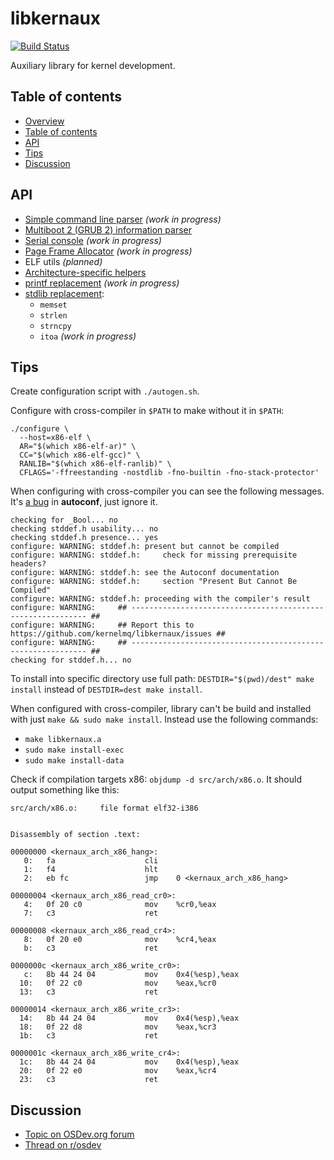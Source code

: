 libkernaux
==========

[![Build Status](https://travis-ci.org/kernelmq/libkernaux.svg?branch=master)](https://travis-ci.org/kernelmq/libkernaux)

Auxiliary library for kernel development.



Table of contents
-----------------

* [Overview](#libkernaux)
* [Table of contents](#table-of-contents)
* [API](#api)
* [Tips](#tips)
* [Discussion](#discussion)



API
---

* [Simple command line parser](/include/kernaux/cmdline.h) *(work in progress)*
* [Multiboot 2 (GRUB 2) information parser](/include/kernaux/multiboot2.h)
* [Serial console](/include/kernaux/console.h) *(work in progress)*
* [Page Frame Allocator](/include/kernaux/pfa.h) *(work in progress)*
* ELF utils *(planned)*
* [Architecture-specific helpers](/include/kernaux/arch/)
* [printf replacement](/include/kernaux/printf.h) *(work in progress)*
* [stdlib replacement](/include/kernaux/stdlib.h):
  * `memset`
  * `strlen`
  * `strncpy`
  * `itoa` *(work in progress)*



Tips
----

Create configuration script with `./autogen.sh`.

Configure with cross-compiler in `$PATH` to make without it in `$PATH`:

```
./configure \
  --host=x86-elf \
  AR="$(which x86-elf-ar)" \
  CC="$(which x86-elf-gcc)" \
  RANLIB="$(which x86-elf-ranlib)" \
  CFLAGS='-ffreestanding -nostdlib -fno-builtin -fno-stack-protector'
```

When configuring with cross-compiler you can see the following messages. It's
[a bug](https://savannah.gnu.org/support/index.php?110393) in **autoconf**, just
ignore it.

```
checking for _Bool... no
checking stddef.h usability... no
checking stddef.h presence... yes
configure: WARNING: stddef.h: present but cannot be compiled
configure: WARNING: stddef.h:     check for missing prerequisite headers?
configure: WARNING: stddef.h: see the Autoconf documentation
configure: WARNING: stddef.h:     section "Present But Cannot Be Compiled"
configure: WARNING: stddef.h: proceeding with the compiler's result
configure: WARNING:     ## ------------------------------------------------------------ ##
configure: WARNING:     ## Report this to https://github.com/kernelmq/libkernaux/issues ##
configure: WARNING:     ## ------------------------------------------------------------ ##
checking for stddef.h... no
```

To install into specific directory use full path:
`DESTDIR="$(pwd)/dest" make install` instead of `DESTDIR=dest make install`.

When configured with cross-compiler, library can't be build and installed with
just `make && sudo make install`. Instead use the following commands:

* `make libkernaux.a`
* `sudo make install-exec`
* `sudo make install-data`

Check if compilation targets x86: `objdump -d src/arch/x86.o`. It should
output something like this:

```
src/arch/x86.o:     file format elf32-i386


Disassembly of section .text:

00000000 <kernaux_arch_x86_hang>:
   0:   fa                    cli
   1:   f4                    hlt
   2:   eb fc                 jmp    0 <kernaux_arch_x86_hang>

00000004 <kernaux_arch_x86_read_cr0>:
   4:   0f 20 c0              mov    %cr0,%eax
   7:   c3                    ret

00000008 <kernaux_arch_x86_read_cr4>:
   8:   0f 20 e0              mov    %cr4,%eax
   b:   c3                    ret

0000000c <kernaux_arch_x86_write_cr0>:
   c:   8b 44 24 04           mov    0x4(%esp),%eax
  10:   0f 22 c0              mov    %eax,%cr0
  13:   c3                    ret

00000014 <kernaux_arch_x86_write_cr3>:
  14:   8b 44 24 04           mov    0x4(%esp),%eax
  18:   0f 22 d8              mov    %eax,%cr3
  1b:   c3                    ret

0000001c <kernaux_arch_x86_write_cr4>:
  1c:   8b 44 24 04           mov    0x4(%esp),%eax
  20:   0f 22 e0              mov    %eax,%cr4
  23:   c3                    ret
```



Discussion
----------

* [Topic on OSDev.org forum](https://forum.osdev.org/viewtopic.php?f=1&t=37958)
* [Thread on r/osdev](https://www.reddit.com/r/osdev/comments/k3ueeu/libkernaux_auxiliary_library_for_kernel/)
